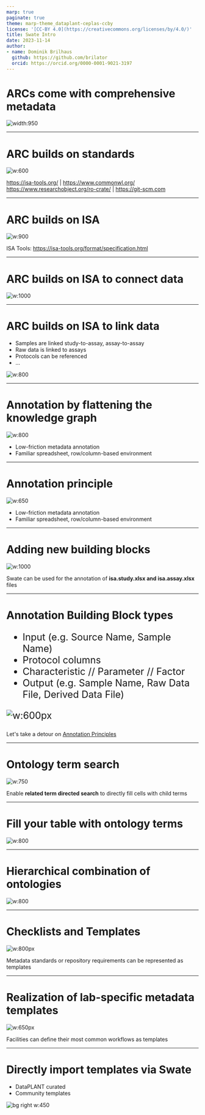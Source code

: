 ```yaml
---
marp: true
paginate: true
theme: marp-theme_dataplant-ceplas-ccby
license: '[CC-BY 4.0](https://creativecommons.org/licenses/by/4.0/)'
title: Swate Intro
date: 2023-11-14
author:
- name: Dominik Brilhaus
  github: https://github.com/brilator
  orcid: https://orcid.org/0000-0001-9021-3197
---
```



# ARCs come with comprehensive metadata

![width:950](./../../images/ARC_fillWithData_seq6.png)

---

# ARC builds on standards

![w:600](./../../images/ARC_BuildsOnStandards3.png)

<span class="footer-reference">https://isa-tools.org/ | https://www.commonwl.org/
https://www.researchobject.org/ro-crate/ | https://git-scm.com</span>

---
 
# ARC builds on ISA

![w:900](./../../images/ISAmodel_ARC01_img01.svg)

<span class="footer-reference">ISA Tools: https://isa-tools.org/format/specification.html</span>

---

# ARC builds on ISA to connect data

![w:1000](./../../images/ISAmodel_ARC01_img02.svg)

---

# ARC builds on ISA to link data

<div class="two-columns">

  <div>

  - Samples are linked study-to-assay, assay-to-assay
  - Raw data is linked to assays
  - Protocols can be referenced
  - ...

  </div>

  <div>
  
  ![w:800](./../../images/ISAmodel_ARC01_img02.svg)
  
  </div>
</div>



---

# Annotation by flattening the knowledge graph

![w:800](./../../images/Swate_ParentChildTerm.svg)

- Low-friction metadata annotation
- Familiar spreadsheet, row/column-based environment

---

# Annotation principle

![w:650](./../../images/Swate_ParentChildTerm2.svg)

- Low-friction metadata annotation
- Familiar spreadsheet, row/column-based environment

---

# Adding new building blocks

![w:1000](./../../images/Swate_a_newBuildingBlocks.png)

Swate can be used for the annotation of **isa.study.xlsx and isa.assay.xlsx** files

---

# Annotation Building Block types

<div class="two-columns" style="font-size: 25px">
  
  <div>
  
- Input (e.g. Source Name, Sample Name)
- Protocol columns
- Characteristic // Parameter // Factor
- Output (e.g. Sample Name, Raw Data File, Derived Data File)

</div>
  
  <div>
  
  ![w:600px](./../../images/Swate_a_Overview.png)
    
  </div>
</div>


Let's take a detour on [Annotation Principles](https://nfdi4plants.org/nfdi4plants.knowledgebase/docs/teaching-materials/units/AnnotationPrinciples/isa_AnnotationPrinciples-slides.html)

---

# Ontology term search

<style scoped>
h1{
  text-align: left
}
section {
  text-align: center;
}
</style>

![w:750](./../../images/Swate_a_OntologyTermSearch.png)

Enable **related term directed search** to directly fill cells with child terms

---

# Fill your table with ontology terms

![w:800](./../../images/Swate_a_OntologyTermSearch2.png)

---

# Hierarchical combination of ontologies

![w:800](./../../images/Swate_OntologyCombination.svg)

---

# Checklists and Templates

![w:800px](./../../images/swate_TemplatesChecklists.svg)

Metadata standards or repository requirements can be represented as templates

---

# Realization of lab-specific metadata templates

![w:650px](./../../images/SWATE_metadataTemplates.png)

Facilities can define their most common workflows as templates

<style scoped>
h1{
  text-align: left
}
section {
  text-align: center;
}
</style>

---

# Directly import templates via Swate

- DataPLANT curated
- Community templates

![bg right w:450](./../../images/Swate_a_templates.png)
